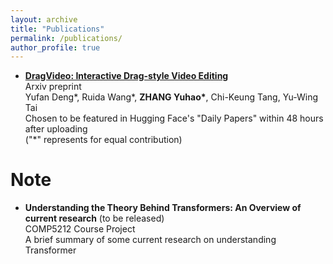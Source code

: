 ```yaml
---
layout: archive
title: "Publications"
permalink: /publications/
author_profile: true
---
```


- [**DragVideo: Interactive Drag-style Video Editing**](https://arxiv.org/abs/2312.02216)
 <br /> Arxiv preprint
 <br /> Yufan Deng\*, Ruida Wang\*,  __ZHANG Yuhao\*__, Chi-Keung Tang, Yu-Wing Tai
 <br /> Chosen to be featured in Hugging Face's "Daily Papers" within 48 hours after uploading
 <br /> ("\*" represents for equal contribution)

Note
======
- **Understanding the Theory Behind Transformers: An Overview of current research** (to be released)
<br /> COMP5212 Course Project
<br /> A brief summary of some current research on understanding Transformer